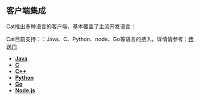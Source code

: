 ## 客户端集成

Cat推出多种语言的客户端，基本覆盖了主流开发语言！

Cat目前支持：：Java、C、Python、node、Go等语言的接入。详情请参考：[传送门](https://github.com/dianping/cat/tree/master/lib)

* [**Java**](https://github.com/dianping/cat/blob/master/lib/java)
* [**C**](https://github.com/dianping/cat/blob/master/lib/c)
* [**C++**](https://github.com/dianping/cat/blob/master/lib/cpp)
* [**Python**](https://github.com/dianping/cat/blob/master/lib/python)
* [**Go**](https://github.com/dianping/cat/blob/master/lib/go)
* [**Node.js**](https://github.com/dianping/cat/blob/master/lib/node.js)